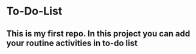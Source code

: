 # To-Do-List
## This is my first repo. In this project you can add your routine activities in to-do list
